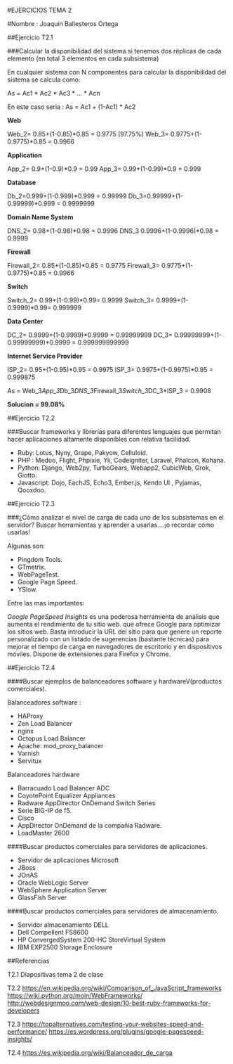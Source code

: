
#EJERCICIOS TEMA 2

#Nombre : Joaquin Ballesteros Ortega



##Ejercicio T2.1

###Calcular la disponibilidad del sistema si tenemos dos réplicas de cada elemento (en total 3 elementos en cada subsistema)


En cualquier sistema con N componentes para calcular la disponibilidad del sistema se calcula como:

As = Ac1 * Ac2 * Ac3 * ... * Acn

En este caso seria :  As = Ac1 + (1-Ac1) * Ac2

**Web**

Web_2= 0.85+(1-0.85)*0.85 = 0.9775 (97.75%)
Web_3= 0.9775+(1-0.9775)*0.85 = 0.9966

**Application**

App_2= 0.9+(1-0.9)*0.9 = 0.99
App_3= 0.99+(1-0.99)*0.9 = 0.999

**Database**

Db_2=0.999+(1-0.999)*0.999 = 0.99999
Db_3=0.99999+(1-0.99999)*0.999 = 0.9999999

**Domain Name System**

DNS_2= 0.98+(1-0.98)*0.98 = 0.9996
DNS_3 0.9996+(1-0.9996)*0.98 = 0.9999

**Firewall**

Firewall_2= 0.85+(1-0.85)*0.85 = 0.9775
Firewall_3= 0.9775+(1-0.9775)*0.85 = 0.9966

**Switch**

Switch_2= 0.99+(1-0.99)*0.99= 0.9999
Switch_3= 0.9999+(1-0.9999)*0.99= 0.999999


**Data Center**

DC_2= 0.9999+(1-0.9999)*0.9999 = 0.99999999
DC_3= 0.99999999+(1-0.99999999)*0.9999 = 0.999999999999

**Internet Service Provider**

ISP_2= 0.95+(1-0.95)*0.95 = 0.9975
ISP_3= 0.9975+(1-0.9975)*0.95 = 0.999875

As = Web_3*App_3*Db_3*DNS_3*Firewall_3*Switch_3*DC_3*ISP_3 = 0.9908 

**Solucion = 99.08%**



##Ejercicio T2.2

###Buscar frameworks y librerías para diferentes lenguajes que permitan hacer aplicaciones altamente disponibles con relativa facilidad. 

* Ruby: Lotus, Nyny, Grape, Pakyow, Celluloid.
* PHP : Medoo, Flight, Phpixie, Yii, Codeigniter, Laravel, Phalcon, Kohana.
* Python: Django, Web2py, TurboGears, Webapp2, CubicWeb, Grok, Giotto.
* Javascript: Dojo, EachJS, Echo3, Ember.js, Kendo UI , Pyjamas, Qooxdoo.



##Ejercicio T2.3

###¿Cómo analizar el nivel de carga de cada uno de los subsistemas en el servidor?
Buscar herramientas y aprender a usarlas....¡o recordar cómo usarlas!

Algunas son:

* Pingdom Tools.
* GTmetrix.
* WebPageTest.
* Google Page Speed.
* YSlow.

Entre las mas importantes:

*Google PageSpeed Insights* es una poderosa herramienta de análisis que aumenta el rendimiento de tu sitio web.
que ofrece Google para optimizar los sitios web. 
Basta introducir la URL del sitio para que genere un reporte personalizado con un listado de sugerencias (bastante técnicas) para mejorar
el tiempo de carga en navegadores de escritorio y en dispositivos móviles. Dispone de extensiones para Firefox y Chrome.


##Ejercicio T2.4

####Buscar ejemplos de balanceadores software y hardwareV(productos comerciales). 

Balanceadores software :

* HAProxy
* Zen Load Balancer
* nginx
* Octopus Load Balancer
* Apache: mod_proxy_balancer
* Varnish
* Servitux

Balanceadores hardware

* Barracuado Load Balancer ADC
* CoyotePoint Equalizer Appliances
* Radware AppDirector OnDemand Switch Series
* Serie BIG-IP de f5.
* Cisco 
* AppDirector OnDemand de la compañía Radware.
* LoadMaster 2600

####Buscar productos comerciales para servidores de aplicaciones.

* Servidor de aplicaciones Microsoft
* JBoss
* JOnAS
* Oracle WebLogic Server
* WebSphere Application Server
* GlassFish Server

####Buscar productos comerciales para servidores de almacenamiento.

* Servidor almacenamiento DELL
* Dell Compellent FS8600
* HP ConvergedSystem 200-HC StoreVirtual System
* IBM EXP2500 Storage Enclosure 



##Referencias 

T2.1 Diapositivas tema 2 de clase

T2.2 https://en.wikipedia.org/wiki/Comparison_of_JavaScript_frameworks
     https://wiki.python.org/moin/WebFrameworks/
     http://webdesignmoo.com/web-design/10-best-ruby-frameworks-for-developers

T2.3 https://topalternatives.com/testing-your-websites-speed-and-performance/
     https://es.wordpress.org/plugins/google-pagespeed-insights/

T2.4 https://es.wikipedia.org/wiki/Balanceador_de_carga

